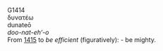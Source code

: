 <body>
  <p>G1414<br>  δυνατέω  <br> dunateō  <br><i>doo-nat-eh‘-o </i><br>From <a href="g1415.htm">1415</a>  to <i>be</i> <i>efficient</i> (figuratively): - be mighty.<br></p>
 </body>